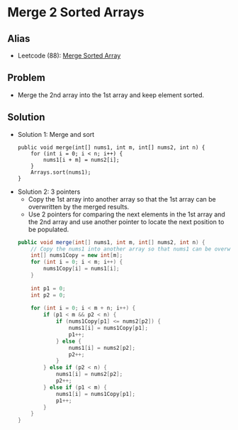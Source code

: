# Merge 2 Sorted Arrays

## Alias
- Leetcode (88): [Merge Sorted Array](https://leetcode.com/problems/merge-sorted-array/)

## Problem
- Merge the 2nd array into the 1st array and keep element sorted.

## Solution
- Solution 1: Merge and sort
  ```
  public void merge(int[] nums1, int m, int[] nums2, int n) {
      for (int i = 0; i < n; i++) {
          nums1[i + m] = nums2[i];
      }
      Arrays.sort(nums1);
  }
  ```
- Solution 2: 3 pointers
   - Copy the 1st array into another array so that the 1st array can be overwritten by the merged results.
   - Use 2 pointers for comparing the next elements in the 1st array and the 2nd array and use another pointer to locate the next position to be populated.
  ```java
  public void merge(int[] nums1, int m, int[] nums2, int n) {
      // Copy the nums1 into another array so that nums1 can be overwritten by the merged results
      int[] nums1Copy = new int[m];
      for (int i = 0; i < m; i++) {
          nums1Copy[i] = nums1[i];
      }
        
      int p1 = 0;
      int p2 = 0;
        
      for (int i = 0; i < m + n; i++) {
          if (p1 < m && p2 < n) {
              if (nums1Copy[p1] <= nums2[p2]) {
                  nums1[i] = nums1Copy[p1];
                  p1++;
              } else {
                  nums1[i] = nums2[p2];
                  p2++;
              }
          } else if (p2 < n) {
              nums1[i] = nums2[p2];
              p2++;
          } else if (p1 < m) {
              nums1[i] = nums1Copy[p1];
              p1++;
          }
      }
  }
  ```
   
